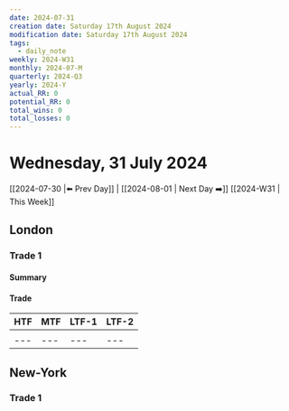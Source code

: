 ```yaml
---
date: 2024-07-31
creation date: Saturday 17th August 2024
modification date: Saturday 17th August 2024
tags:
  - daily_note
weekly: 2024-W31
monthly: 2024-07-M
quarterly: 2024-Q3
yearly: 2024-Y
actual_RR: 0
potential_RR: 0
total_wins: 0
total_losses: 0
---
```

# Wednesday, 31 July 2024

 [[2024-07-30 |⬅️ Prev Day]] | [[2024-08-01 | Next Day ➡️]] [[2024-W31 | This Week]]

## London 
### Trade 1
#### Summary

#### Trade
|   HTF  |MTF|LTF-1|LTF-2
| --- | --- |--- | --- |
|  ![]() |  ![]()   | ![]() | ![]() |
| --- | --- |--- | --- |

## New-York
### Trade 1
